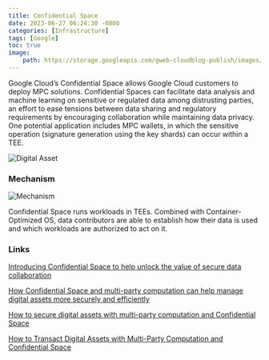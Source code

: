 ```yaml
---
title: Confidential Space
date: 2023-06-27 06:24:30 -0800
categories: [Infrastructure]
tags: [Google]
toc: true
image:
    path: https://storage.googleapis.com/gweb-cloudblog-publish/images/Confidential_Space.max-2600x2600.jpg
---
```


Google Cloud’s Confidential Space allows Google Cloud customers to deploy MPC solutions.  Confidential Spaces can facilitate data analysis and machine learning on sensitive or regulated data among distrusting parties, an effort to ease tensions between data sharing and regulatory requirements by encouraging collaboration while maintaining data privacy. One potential application includes MPC wallets, in which the sensitive operation (signature generation using the key shards) can occur within a TEE.

![Digital Asset](https://storage.googleapis.com/gweb-cloudblog-publish/original_images/Confidential_Space_1.jpg)

### Mechanism

![Mechanism](https://storage.googleapis.com/gweb-cloudblog-publish/images/Confidential_Space_collaborators.max-1100x1100.jpg)

Confidential Space runs workloads in TEEs. Combined with Container-Optimized OS, data contributors are able to establish how their data is used and which workloads are authorized to act on it.

### Links

[Introducing Confidential Space to help unlock the value of secure data collaboration](https://cloud.google.com/blog/products/identity-security/announcing-confidential-space)

[How Confidential Space and multi-party computation can help manage digital assets more securely and efficiently](https://cloud.google.com/blog/products/identity-security/how-confidential-space-and-mpc-can-help-secure-digital-assets)

[How to secure digital assets with multi-party computation and Confidential Space](https://cloud.google.com/blog/products/identity-security/how-to-secure-digital-assets-with-multi-party-computation-and-confidential-space)

[How to Transact Digital Assets with Multi-Party Computation and Confidential Space](https://codelabs.developers.google.com/codelabs/confidential-space-mpc#0)
